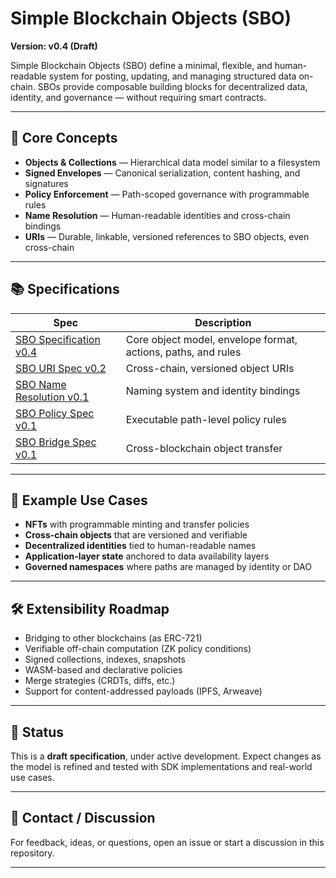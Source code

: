 # Simple Blockchain Objects (SBO)

**Version: v0.4 (Draft)**

Simple Blockchain Objects (SBO) define a minimal, flexible, and human-readable system for posting, updating, and managing structured data on-chain. SBOs provide composable building blocks for decentralized data, identity, and governance — without requiring smart contracts.

---

## 🧱 Core Concepts

- **Objects & Collections** — Hierarchical data model similar to a filesystem
- **Signed Envelopes** — Canonical serialization, content hashing, and signatures
- **Policy Enforcement** — Path-scoped governance with programmable rules
- **Name Resolution** — Human-readable identities and cross-chain bindings
- **URIs** — Durable, linkable, versioned references to SBO objects, even cross-chain

---

## 📚 Specifications

| Spec | Description |
|------|-------------|
| [SBO Specification v0.4](./SBO%20Specification%20v0.4.md) | Core object model, envelope format, actions, paths, and rules |
| [SBO URI Spec v0.2](./SBO%20URI%20Specification%20v0.2.md) | Cross-chain, versioned object URIs |
| [SBO Name Resolution v0.1](./SBO%20Name%20Resolution%20Specification%20v0.1.md) | Naming system and identity bindings |
| [SBO Policy Spec v0.1](./SBO%20Policy%20Specification%20v0.1.md) | Executable path-level policy rules |
| [SBO Bridge Spec v0.1](./SBO%20Bridge%20Specification%20v0.1.md) | Cross-blockchain object transfer |

---

## 🧩 Example Use Cases

- **NFTs** with programmable minting and transfer policies
- **Cross-chain objects** that are versioned and verifiable
- **Decentralized identities** tied to human-readable names
- **Application-layer state** anchored to data availability layers
- **Governed namespaces** where paths are managed by identity or DAO

---

## 🛠️ Extensibility Roadmap

- Bridging to other blockchains (as ERC-721)
- Verifiable off-chain computation (ZK policy conditions)
- Signed collections, indexes, snapshots
- WASM-based and declarative policies
- Merge strategies (CRDTs, diffs, etc.)
- Support for content-addressed payloads (IPFS, Arweave)

---

## 🧪 Status

This is a **draft specification**, under active development. Expect changes as the model is refined and tested with SDK implementations and real-world use cases.

---

## 🧵 Contact / Discussion

For feedback, ideas, or questions, open an issue or start a discussion in this repository.

---

